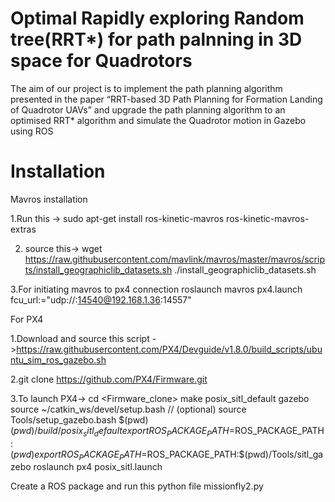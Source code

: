 # Optimal Rapidly exploring Random tree(RRT*) for path palnning in 3D space for Quadrotors

The aim of our project is to implement the path planning algorithm presented in the paper “RRT-based 3D Path Planning for Formation Landing of Quadrotor UAVs” 
and upgrade the path planning algorithm to an optimised RRT* algorithm and simulate the Quadrotor motion in Gazebo using ROS 

Installation
=====================================================================================
Mavros installation

1.Run this -> sudo apt-get install ros-kinetic-mavros ros-kinetic-mavros-extras

2. source this-> wget https://raw.githubusercontent.com/mavlink/mavros/master/mavros/scripts/install_geographiclib_datasets.sh
./install_geographiclib_datasets.sh

3.For initiating mavros to px4 connection roslaunch mavros px4.launch fcu_url:="udp://:14540@192.168.1.36:14557"


For PX4

1.Download  and source this script ->https://raw.githubusercontent.com/PX4/Devguide/v1.8.0/build_scripts/ubuntu_sim_ros_gazebo.sh

2.git clone https://github.com/PX4/Firmware.git

3.To launch PX4->       cd <Firmware_clone>
			make posix_sitl_default gazebo
			source ~/catkin_ws/devel/setup.bash    // (optional)
			source Tools/setup_gazebo.bash $(pwd) $(pwd)/build/posix_sitl_default
			export ROS_PACKAGE_PATH=$ROS_PACKAGE_PATH:$(pwd)
			export ROS_PACKAGE_PATH=$ROS_PACKAGE_PATH:$(pwd)/Tools/sitl_gazebo
			roslaunch px4 posix_sitl.launch

Create a ROS package and run this python file missionfly2.py







